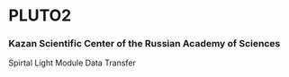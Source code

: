 # PLUTO2
### Kazan Scientific Center of the Russian Academy of Sciences 

Spirtal Light Module Data Transfer
